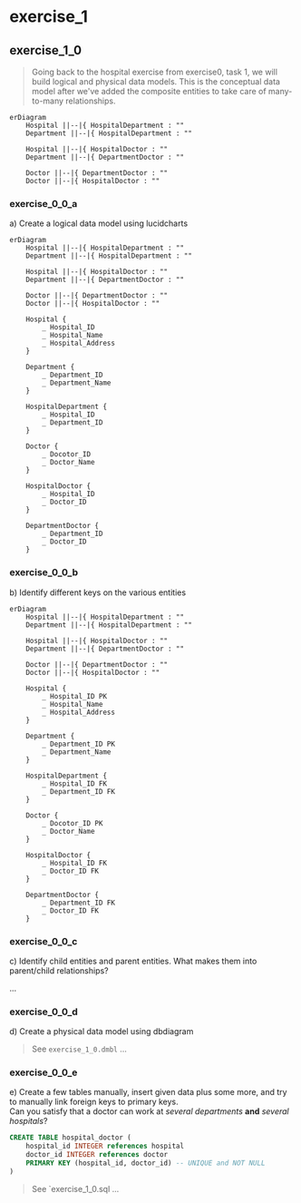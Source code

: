 # exercise_1

## exercise_1_0

> Going back to the hospital exercise from exercise0, task 1, we will build logical and physical data models. This is the conceptual data model after we've added the composite entities to take care of many-to-many relationships.

```mermaid
erDiagram
    Hospital ||--|{ HospitalDepartment : ""
    Department ||--|{ HospitalDepartment : ""

    Hospital ||--|{ HospitalDoctor : ""
    Department ||--|{ DepartmentDoctor : ""

    Doctor ||--|{ DepartmentDoctor : ""
    Doctor ||--|{ HospitalDoctor : ""
```

### exercise_0_0_a

a) Create a logical data model using lucidcharts

```mermaid
erDiagram
    Hospital ||--|{ HospitalDepartment : ""
    Department ||--|{ HospitalDepartment : ""

    Hospital ||--|{ HospitalDoctor : ""
    Department ||--|{ DepartmentDoctor : ""

    Doctor ||--|{ DepartmentDoctor : ""
    Doctor ||--|{ HospitalDoctor : ""

    Hospital {
        _ Hospital_ID
        _ Hospital_Name
        _ Hospital_Address
    }

    Department {
        _ Department_ID
        _ Department_Name
    }

    HospitalDepartment {
        _ Hospital_ID
        _ Department_ID
    }

    Doctor {
        _ Docotor_ID
        _ Doctor_Name
    }

    HospitalDoctor {
        _ Hospital_ID
        _ Doctor_ID
    }

    DepartmentDoctor {
        _ Department_ID
        _ Doctor_ID
    }

```

### exercise_0_0_b

b) Identify different keys on the various entities

```mermaid
erDiagram
    Hospital ||--|{ HospitalDepartment : ""
    Department ||--|{ HospitalDepartment : ""

    Hospital ||--|{ HospitalDoctor : ""
    Department ||--|{ DepartmentDoctor : ""

    Doctor ||--|{ DepartmentDoctor : ""
    Doctor ||--|{ HospitalDoctor : ""

    Hospital {
        _ Hospital_ID PK
        _ Hospital_Name
        _ Hospital_Address
    }

    Department {
        _ Department_ID PK
        _ Department_Name
    }

    HospitalDepartment {
        _ Hospital_ID FK
        _ Department_ID FK
    }

    Doctor {
        _ Docotor_ID PK
        _ Doctor_Name
    }

    HospitalDoctor {
        _ Hospital_ID FK
        _ Doctor_ID FK
    }

    DepartmentDoctor {
        _ Department_ID FK
        _ Doctor_ID FK
    }

```

### exercise_0_0_c

c) Identify child entities and parent entities. What makes them into parent/child relationships?

...

### exercise_0_0_d

d) Create a physical data model using dbdiagram

> See `exercise_1_0.dmbl` ...

### exercise_0_0_e

e) Create a few tables manually, insert given data plus some more, and try to manually link foreign keys to primary keys.  
Can you satisfy that a doctor can work at *several departments* **and** *several hospitals*?

```sql
CREATE TABLE hospital_doctor (
    hospital_id INTEGER references hospital
    doctor_id INTEGER references doctor
    PRIMARY KEY (hospital_id, doctor_id) -- UNIQUE and NOT NULL
)
```


> See `exercise_1_0.sql ...